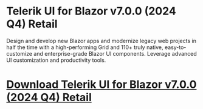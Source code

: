 # Telerik UI for Blazor v7.0.0 (2024 Q4) Retail

Design and develop new Blazor apps and modernize legacy web projects in half the time with a high-performing Grid and 110+ truly native, easy-to-customize and enterprise-grade Blazor UI components. Leverage advanced UI customization and productivity tools.

# [Download Telerik UI for Blazor v7.0.0 (2024 Q4) Retail](https://developer.team/dotnet/35173-telerik-ui-for-blazor-v700-2024-q4-retail.html)
